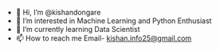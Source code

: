 - 👋 Hi, I’m @kishandongare
- 👀 I’m interested in Machine Learning and Python Enthusiast
- 🌱 I’m currently learning Data Scientist
- 📫 How to reach me Email- kishan.info25@gmail.com

<!---
kishandongare/kishandongare is a ✨ special ✨ repository because its `README.md` (this file) appears on your GitHub profile.
You can click the Preview link to take a look at your changes.
--->
